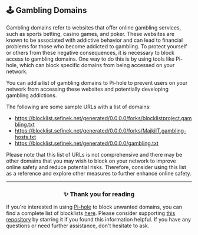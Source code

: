 <!-- SEO DATA FOR BLOCKLIST.SEIFNEK.NET
* Title       : 
* Description : 
* Tags        :
* Canonical   : /viewer/info/block/Gambling
-->

## 🕹️ Gambling Domains
Gambling domains refer to websites that offer online gambling services, such as sports betting, casino games, and poker.
These websites are known to be associated with addictive behavior and can lead to financial problems for those who become addicted to gambling.
To protect yourself or others from these negative consequences, it is necessary to block access to gambling domains.
One way to do this is by using tools like Pi-hole, which can block specific domains from being accessed on your network.

You can add a list of gambling domains to Pi-hole to prevent users on your network from accessing these websites and potentially developing gambling addictions.

The following are some sample URLs with a list of domains:
- https://blocklist.sefinek.net/generated/0.0.0.0/forks/blocklistproject.gambling.txt
- https://blocklist.sefinek.net/generated/0.0.0.0/forks/MajkiIT.gambling-hosts.txt
- https://blocklist.sefinek.net/generated/0.0.0.0/gambling.txt

Please note that this list of URLs is not comprehensive and there may be other domains that you may wish to block on your network to improve online safety and reduce potential risks.
Therefore, consider using this list as a reference and explore other measures to further enhance online safety.


<hr>
<h3 align="center">✨ Thank you for reading</h3>
If you're interested in using <a href="../What%20is%20Pi-hole.md">Pi-hole</a> to block unwanted domains, you can find a complete list of blocklists <a href="../../../lists/md/Pi-hole.md">here</a>.
Please consider supporting <a href="https://github.com/sefinek24/Sefinek-Blocklist-Collection" target="_blank">this repository</a> by starring it if you found this information helpful.
If you have any questions or need further assistance, don't hesitate to ask.